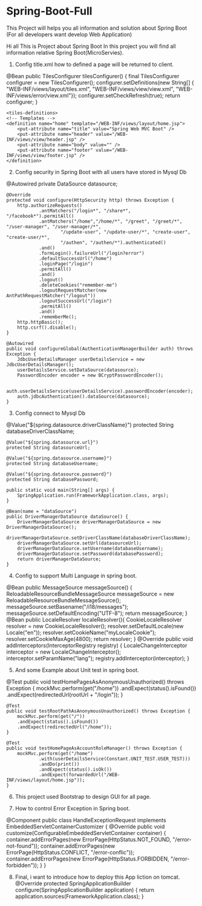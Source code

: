 # Spring-Boot-Full
This Project will helps you all information and solution about Spring Boot (For all developers want develop Web Application)

Hi all 
This is Project about Spring Boot
In this project you will find all information relative Spring Boot(MicroServies).

1. Config title.xml how to defined a page will be returned to client.

 @Bean
    public TilesConfigurer tilesConfigurer() {
        final TilesConfigurer configurer = new TilesConfigurer();
        configurer.setDefinitions(new String[] { "WEB-INF/views/layout/tiles.xml", 
        		"WEB-INF/views/view/view.xml",
        		"WEB-INF/views/error/view.xml"});
        configurer.setCheckRefresh(true);
        return configurer;
    }
    
    <tiles-definitions>
    <!-- Templates -->
    <definition name="home" template="/WEB-INF/views/layout/home.jsp">
        <put-attribute name="title" value="Spring Web MVC Boot" />
        <put-attribute name="header" value="/WEB-INF/views/view/header.jsp" />
        <put-attribute name="body" value="" />
        <put-attribute name="footer" value="/WEB-INF/views/view/footer.jsp" />
    </definition>
</tiles-definitions>

2. Config security in Spring Boot with all users have stored in Mysql Db

@Autowired
    private DataSource datasource;
	
    @Override
    protected void configure(HttpSecurity http) throws Exception {
        http.authorizeRequests()
                .antMatchers("/login*", "/share*", "/facebook*").permitAll()
                .antMatchers("/home","/home/*", "/greet", "/greet/*", "/user-manager", "/user-manager/*",
                		"/update-user", "/update-user/*", "create-user", "create-user/*", 
                		"/authen", "/authen/*").authenticated()
                .and()
                .formLogin().failureUrl("/login?error")
                .defaultSuccessUrl("/home")
                .loginPage("/login")
                .permitAll()
                .and()
                .logout()
                .deleteCookies("remember-me")
                .logoutRequestMatcher(new AntPathRequestMatcher("/logout"))
                .logoutSuccessUrl("/login")
                .permitAll()
                .and()
                .rememberMe();
        http.httpBasic();
        http.csrf().disable();
    }

    @Autowired
    public void configureGlobal(AuthenticationManagerBuilder auth) throws Exception {
    	JdbcUserDetailsManager userDetailsService = new JdbcUserDetailsManager();
        userDetailsService.setDataSource(datasource);
        PasswordEncoder encoder = new BCryptPasswordEncoder();

        auth.userDetailsService(userDetailsService).passwordEncoder(encoder);
        auth.jdbcAuthentication().dataSource(datasource);
    }

3. Config connect to Mysql Db

@Value("${spring.datasource.driverClassName}")
    protected String databaseDriverClassName;

    @Value("${spring.datasource.url}")
    protected String datasourceUrl;

    @Value("${spring.datasource.username}")
    protected String databaseUsername;

    @Value("${spring.datasource.password}")
    protected String databasePassword;
	
	public static void main(String[] args) {
		SpringApplication.run(FrameworkApplication.class, args);
	}

	@Bean(name = "dataSource")
	public DriverManagerDataSource dataSource() {
		DriverManagerDataSource driverManagerDataSource = new DriverManagerDataSource();
		driverManagerDataSource.setDriverClassName(databaseDriverClassName);
		driverManagerDataSource.setUrl(datasourceUrl);
		driverManagerDataSource.setUsername(databaseUsername);
		driverManagerDataSource.setPassword(databasePassword);
		return driverManagerDataSource;
	}

4. Config to support Multi Language in spring boot.

 @Bean
    public MessageSource messageSource() {
        ReloadableResourceBundleMessageSource messageSource = new ReloadableResourceBundleMessageSource();
        messageSource.setBasename("/i18/messages");
        messageSource.setDefaultEncoding("UTF-8");
        return messageSource;
    }
    @Bean
	public LocaleResolver localeResolver(){
		CookieLocaleResolver resolver = new CookieLocaleResolver();
		resolver.setDefaultLocale(new Locale("en"));
		resolver.setCookieName("myLocaleCookie");
		resolver.setCookieMaxAge(4800);
		return resolver;
	}
	@Override
	public void addInterceptors(InterceptorRegistry registry) {
		LocaleChangeInterceptor interceptor = new LocaleChangeInterceptor();
		interceptor.setParamName("lang");
	    registry.addInterceptor(interceptor);
	}

5. And some Example about Unit test in spring boot.

@Test
	public void testHomePagesAsAnonymousUnauthorized() throws Exception {
		mockMvc.perform(get("/home"))
				.andExpect(status().isFound())
				.andExpect(redirectedUrl(rootUrl + "/login"));
	}
	
	@Test
	public void testRootPathAsAnonymousUnauthorized() throws Exception {
		mockMvc.perform(get("/"))
		.andExpect(status().isFound())
		.andExpect(redirectedUrl("/home"));
	}
	
	@Test
    public void testHomePageAsAccountRoleManager() throws Exception {
        mockMvc.perform(get("/home")
                .with(userDetailsService(Constant.UNIT_TEST.USER_TEST)))
                .andDo(print())
                .andExpect(status().isOk())
                .andExpect(forwardedUrl("/WEB-INF/views/layout/home.jsp"));
    }

6. This project used Bootstrap to design GUI for all page.

7. How to control Error Exception in Spring boot.

@Component
public class HandleExceptionRequest implements EmbeddedServletContainerCustomizer {
	@Override
	public void customize(ConfigurableEmbeddedServletContainer container) {
		container.addErrorPages(new ErrorPage(HttpStatus.NOT_FOUND, "/error-not-found"));
		container.addErrorPages(new ErrorPage(HttpStatus.CONFLICT, "/error-conflic"));
		container.addErrorPages(new ErrorPage(HttpStatus.FORBIDDEN, "/error-forbidden"));
	}
}

8. Final, i want to introduce how to deploy this App liction on tomcat.
@Override
    protected SpringApplicationBuilder configure(SpringApplicationBuilder application) {
        return application.sources(FrameworkApplication.class);
    }  
